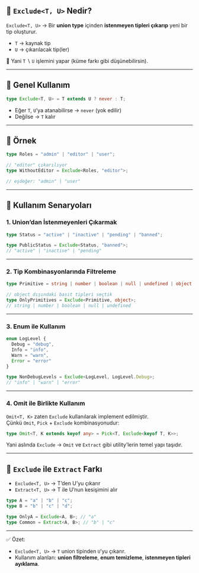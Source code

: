 
## 🔹 `Exclude<T, U>` Nedir?

`Exclude<T, U>` → Bir **union type** içinden **istenmeyen tipleri çıkarıp** yeni bir tip oluşturur.

- `T` → kaynak tip
- `U` → çıkarılacak tip(ler)

📌 Yani `T` ∖ `U` işlemini yapar (küme farkı gibi düşünebilirsin).

---

## 🔹 Genel Kullanım

```ts
type Exclude<T, U> = T extends U ? never : T;
```

- Eğer `T`, `U`’ya atanabilirse → `never` (yok edilir)
- Değilse → `T` kalır

---

## 🔹 Örnek

```ts
type Roles = "admin" | "editor" | "user";

// "editor" çıkarılıyor
type WithoutEditor = Exclude<Roles, "editor">;

// eşdeğer: "admin" | "user"
```

---

## 🔹 Kullanım Senaryoları

### 1. Union’dan İstenmeyenleri Çıkarmak

```ts
type Status = "active" | "inactive" | "pending" | "banned";

type PublicStatus = Exclude<Status, "banned">;
// "active" | "inactive" | "pending"
```

---

### 2. Tip Kombinasyonlarında Filtreleme

```ts
type Primitive = string | number | boolean | null | undefined | object;

// object dışındaki basit tipleri seçtik
type OnlyPrimitives = Exclude<Primitive, object>;
// string | number | boolean | null | undefined
```

---

### 3. Enum ile Kullanım

```ts
enum LogLevel {
  Debug = "debug",
  Info = "info",
  Warn = "warn",
  Error = "error"
}

type NonDebugLevels = Exclude<LogLevel, LogLevel.Debug>;
// "info" | "warn" | "error"
```

---

### 4. Omit ile Birlikte Kullanım

`Omit<T, K>` zaten `Exclude` kullanılarak implement edilmiştir.  
Çünkü `Omit`, `Pick` + `Exclude` kombinasyonudur:

```ts
type Omit<T, K extends keyof any> = Pick<T, Exclude<keyof T, K>>;
```

Yani aslında `Exclude` → `Omit` ve `Extract` gibi utility’lerin temel yapı taşıdır.

---

## 🔹 `Exclude` ile `Extract` Farkı

- `Exclude<T, U>` → T’den U’yu çıkarır
- `Extract<T, U>` → T ile U’nun kesişimini alır

```ts
type A = "a" | "b" | "c";
type B = "b" | "c" | "d";

type OnlyA = Exclude<A, B>; // "a"
type Common = Extract<A, B>; // "b" | "c"
```

---

✅ Özet:

- `Exclude<T, U>` → `T` union tipinden `U`’yu çıkarır.
- Kullanım alanları: **union filtreleme**, **enum temizleme**, **istenmeyen tipleri ayıklama**.
